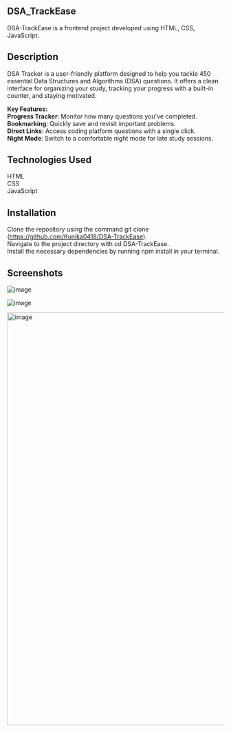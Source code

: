 ## DSA_TrackEase

DSA-TrackEase is a frontend project developed using HTML, CSS, JavaScript.


## Description

DSA Tracker is a user-friendly platform designed to help you tackle 450 essential Data Structures and Algorithms (DSA) questions. It offers a clean interface for organizing your study, tracking your progress with a built-in counter, and staying motivated.

**Key Features:**<br>
**Progress Tracker**: Monitor how many questions you've completed.<br>
**Bookmarking**: Quickly save and revisit important problems.<br>
**Direct Links**: Access coding platform questions with a single click.<br>
**Night Mode**: Switch to a comfortable night mode for late study sessions.<br>


## Technologies Used

HTML<br>
CSS<br>
JavaScript<br>

## Installation

Clone the repository using the command git clone (https://github.com/Kunika0418/DSA-TrackEase).<br>
Navigate to the project directory with cd DSA-TrackEase.<br>
Install the necessary dependencies by running npm install in your terminal.<br>

## Screenshots
![image](https://github.com/user-attachments/assets/d529c27b-7b63-4d4d-897c-3f4576e648a1)

![image](https://github.com/user-attachments/assets/009c2056-6c3d-413c-9b42-ac125181dec5)

<img width="958" alt="image" src="https://github.com/user-attachments/assets/b474276a-b80a-418d-8a22-a7c7131e2cd9">


